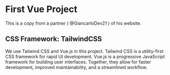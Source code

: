 # First Vue Project

This is a copy from a partner ( @GiancarloDev21 ) of his website.


## CSS Framework: TailwindCSS       

We use Tailwind CSS and Vue.js in this project. Tailwind CSS is a utility-first CSS framework for rapid UI development. Vue.js is a progressive JavaScript framework for building user interfaces. Together, they allow for faster development, improved maintainability, and a streamlined workflow.     

